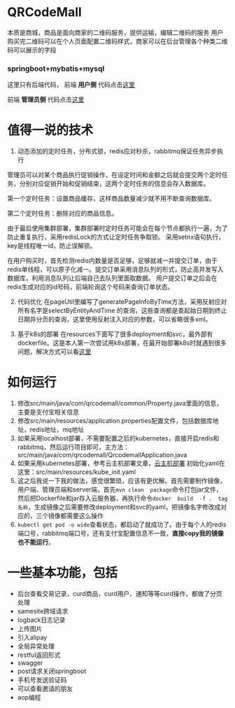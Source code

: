 # QRCodeMall
本质是商城，商品是面向商家的二维码服务，提供运输，编辑二维码的服务
用户购买完二维码可以在个人页面配置二维码样式，商家可以在后台管理各个种类二维码可以展示的字段
### springboot+mybatis+mysql
这里只有后端代码，
前端 __用户侧__ 代码点击[这里](https://github.com/PPeony/QrcodeMall-webfront)

前端 __管理员侧__ 代码点击[这里](https://github.com/PPeony/qrcode-admin-webfront)
# 值得一说的技术
1. 动态添加的定时任务，分布式锁，redis应对秒杀，rabbitmq保证任务异步执行

管理员可以对某个商品执行促销操作，在设定时间和金额之后就会提交两个定时任务，分别对应促销开始和促销结束，这两个定时任务的信息会存入数据库。

第一个定时任务：设置商品缓存，这样商品数量减少就不用不断查询数据库。

第二个定时任务：删除对应的商品信息。

由于最后使用集群部署，集群部署时定时任务可能会在每个节点都执行一遍，为了防止重复执行，采用redisLock的方式让定时任务争取锁。
采用setnx语句执行，key是线程唯一id，防止误解锁。

在用户购买时，首先检测redis内数量是否足够，足够就减一并提交订单，由于redis单线程，可以原子化减一。提交订单采用消息队列的形式，防止高并发写入数据库，利用消息队列让后端自己去队列里面取数据。
用户提交订单之后会在redis生成对应的id号码，前端轮询这个号码来查询订单状态。

2. 代码优化
在pageUtil里编写了generatePageInfoByTime方法，采用反射应对所有名字是selectByEntityAndTime
   的查询，这些查询都是查起始日期到终止日期并分页的查询，这里使用反射注入对应的参数，可以省略很多xml。

3. 基于k8s的部署
在resources下面写了很多deployment和svc，最外部有dockerfile。这是本人第一次尝试用k8s部署，在最开始部署k8s时就遇到很多问题，解决方式可以看[这里](https://ppeony.github.io/2022/04/23/%E4%BA%91%E4%B8%BB%E6%9C%BA%E5%AE%89%E8%A3%85kubernetes%E9%81%87%E5%88%B0%E7%9A%84%E8%8A%82%E7%82%B9%E4%B9%8B%E9%97%B4%E4%B8%8D%E4%BA%92%E9%80%9A%E9%97%AE%E9%A2%98/)

# 如何运行
1. 修改src/main/java/com/qrcodemall/common/Property.java里面的信息，主要是支付宝相关信息
2. 修改src/main/resources/application.properties配置文件，包括数据库地址，redis地址，mq地址
3. 如果采用localhost部署，不需要配置之后的kubernetes，直接开启redis和rabbitmq，然后运行项目即可，主方法：src/main/java/com/qrcodemall/QrcodemallApplication.java
4. 如果采用kubernetes部署，参考云主机部署文章，[云主机部署](https://ppeony.github.io/2022/04/23/%E4%BA%91%E4%B8%BB%E6%9C%BA%E5%AE%89%E8%A3%85kubernetes%E9%81%87%E5%88%B0%E7%9A%84%E8%8A%82%E7%82%B9%E4%B9%8B%E9%97%B4%E4%B8%8D%E4%BA%92%E9%80%9A%E9%97%AE%E9%A2%98/)
   初始化yaml在这里：src/main/resources/kube_init.yaml
5. 这之后我说一下我的做法，感觉很繁琐，应该有更优解。首先需要制作镜像，用户端、管理员端和server端，首先```mvn clean 
   package```命令打包jar文件，然后把Dockerfile和jar存入云服务器，再执行命令```docker 
   build 
   -f . 
   tag名称```，生成镜像之后需要修改deployment和svc的yaml，把镜像名字修改成对应的，三个镜像都需要这么操作
6. ```kubectl get pod -o wide```查看状态，都启动了就成功了。由于每个人的redis端口号，rabbitmq端口号，还有支付宝配置信息不一致，**直接copy我的镜像也不能运行**。

# 一些基本功能，包括
- 后台查看交易记录，curd商品，curd用户、通知等等curd操作，都做了分页处理
- samesite跨域请求
- logback日志记录
- 上传图片
- 引入alipay
- 全局异常处理
- restful返回形式
- swagger
- post请求关闭springboot
- 手机号发送验证码
- 可以查看邀请的朋友
- aop编程

